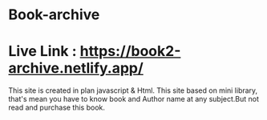 # Book-archive
# Live Link : https://book2-archive.netlify.app/
This site is created in plan javascript & Html.
This site based on mini library, that's mean you have to know book and Author name at any subject.But not read and purchase this book. 
